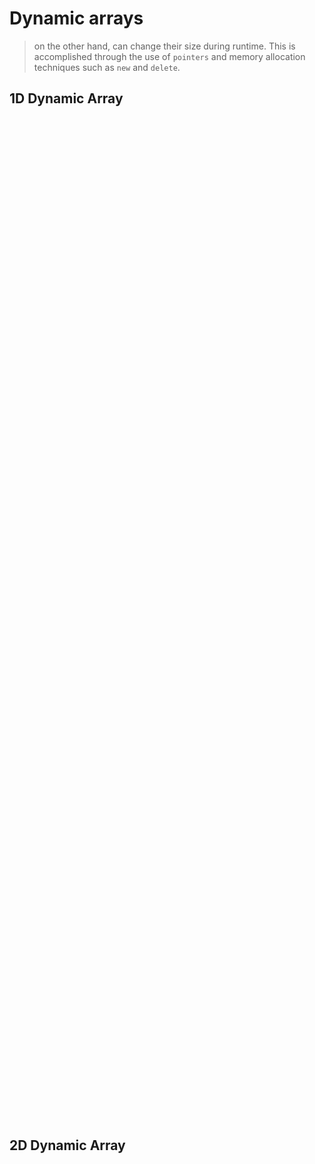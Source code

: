 # Dynamic arrays

> on the other hand, can change their size during runtime. This is accomplished through the use of `pointers` and memory allocation techniques such as `new` and `delete`.

## 1D Dynamic Array

 <p align="center">
    <img src="/04_Material/CodeSnaps/array-2.png" style="height: 40vh; padding-left: 50vh;">
    
</p>

## 2D Dynamic Array

<p align="center">
    <img src="/04_Material/CodeSnaps/array-3.png" style="height: 70vh; padding-left: 80vh;">
    
</p>



## Advantages of dynamic arrays

- They can change size at `runtime`, allowing for more flexibility in the use of memory.
- They can be resized easily, allowing for the addition or removal of elements as needed.

## Disadvantages of dynamic arrays

- They can be slower than `static arrays` due to the overhead of allocating and deallocating memory at `runtime`.
- They are prone to `memory leaks` if not managed properly, leading to poor performance and stability issues.
